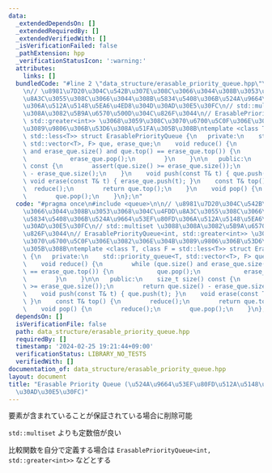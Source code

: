 ```yaml
---
data:
  _extendedDependsOn: []
  _extendedRequiredBy: []
  _extendedVerifiedWith: []
  _isVerificationFailed: false
  _pathExtension: hpp
  _verificationStatusIcon: ':warning:'
  attributes:
    links: []
  bundledCode: "#line 2 \"data_structure/erasable_priority_queue.hpp\"\n#include <queue>\n\
    \n// \u8981\u7D20\u304C\u542B\u307E\u308C\u3066\u3044\u308B\u3053\u3068\u304C\u4FDD\
    \u8A3C\u3055\u308C\u3066\u3044\u308B\u5834\u5408\u306B\u524A\u9664\u53EF\u80FD\
    \u306A\u512A\u5148\u5EA6\u4ED8\u304D\u30AD\u30E5\u30FC\n// std::multiset \u3088\
    \u308A\u3082\u5B9A\u6570\u500D\u304C\u826F\u3044\n// ErasablePriorityQueue<int,\
    \ std::greater<int>> \u3068\u3059\u308C\u3070\u6700\u5C0F\u306E\u3082\u306E\u304B\
    \u3089\u9806\u306B\u53D6\u308A\u51FA\u305B\u308B\ntemplate <class T, class F =\
    \ std::less<T>> struct ErasablePriorityQueue {\n   private:\n    std::priority_queue<T,\
    \ std::vector<T>, F> que, erase_que;\n    void reduce() {\n        while (que.size()\
    \ and erase_que.size() and que.top() == erase_que.top()) {\n            que.pop();\n\
    \            erase_que.pop();\n        }\n    }\n\n   public:\n    size_t size()\
    \ const {\n        assert(que.size() >= erase_que.size());\n        return que.size()\
    \ - erase_que.size();\n    }\n    void push(const T& t) { que.push(t); }\n   \
    \ void erase(const T& t) { erase_que.push(t); }\n    const T& top() {\n      \
    \  reduce();\n        return que.top();\n    }\n    void pop() {\n        reduce();\n\
    \        que.pop();\n    }\n};\n"
  code: "#pragma once\n#include <queue>\n\n// \u8981\u7D20\u304C\u542B\u307E\u308C\
    \u3066\u3044\u308B\u3053\u3068\u304C\u4FDD\u8A3C\u3055\u308C\u3066\u3044\u308B\
    \u5834\u5408\u306B\u524A\u9664\u53EF\u80FD\u306A\u512A\u5148\u5EA6\u4ED8\u304D\
    \u30AD\u30E5\u30FC\n// std::multiset \u3088\u308A\u3082\u5B9A\u6570\u500D\u304C\
    \u826F\u3044\n// ErasablePriorityQueue<int, std::greater<int>> \u3068\u3059\u308C\
    \u3070\u6700\u5C0F\u306E\u3082\u306E\u304B\u3089\u9806\u306B\u53D6\u308A\u51FA\
    \u305B\u308B\ntemplate <class T, class F = std::less<T>> struct ErasablePriorityQueue\
    \ {\n   private:\n    std::priority_queue<T, std::vector<T>, F> que, erase_que;\n\
    \    void reduce() {\n        while (que.size() and erase_que.size() and que.top()\
    \ == erase_que.top()) {\n            que.pop();\n            erase_que.pop();\n\
    \        }\n    }\n\n   public:\n    size_t size() const {\n        assert(que.size()\
    \ >= erase_que.size());\n        return que.size() - erase_que.size();\n    }\n\
    \    void push(const T& t) { que.push(t); }\n    void erase(const T& t) { erase_que.push(t);\
    \ }\n    const T& top() {\n        reduce();\n        return que.top();\n    }\n\
    \    void pop() {\n        reduce();\n        que.pop();\n    }\n};\n"
  dependsOn: []
  isVerificationFile: false
  path: data_structure/erasable_priority_queue.hpp
  requiredBy: []
  timestamp: '2024-02-25 19:21:44+09:00'
  verificationStatus: LIBRARY_NO_TESTS
  verifiedWith: []
documentation_of: data_structure/erasable_priority_queue.hpp
layout: document
title: "Erasable Priority Queue (\u524A\u9664\u53EF\u80FD\u512A\u5148\u5EA6\u4ED8\u304D\
  \u30AD\u30E5\u30FC)"
---
```


要素が含まれていることが保証されている場合に削除可能

`std::multiset` よりも定数倍が良い

比較関数を自分で定義する場合は `ErasablePriorityQueue<int, std::greater<int>>` などとする
